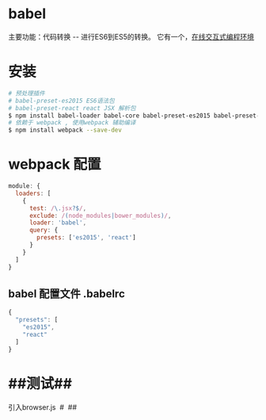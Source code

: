 # babel
主要功能：代码转换 -- 进行ES6到ES5的转换。
它有一个，[在线交互式编程环境](https://babeljs.io/repl/)

# 安装
```sh
# 预处理插件
# babel-preset-es2015 ES6语法包
# babel-preset-react react JSX 解析包
$ npm install babel-loader babel-core babel-preset-es2015 babel-preset-react --save-dev
# 依赖于 webpack , 使用webpack 辅助编译
$ npm install webpack --save-dev
```
# webpack 配置
```JavaScript
module: {
  loaders: [
    {
      test: /\.jsx?$/,
      exclude: /(node_modules|bower_modules)/,
      loader: 'babel',
      query: {
        presets: ['es2015', 'react']
      }
    }
  ]
}
```
## babel 配置文件 .babelrc
```JavaScript
{
  "presets": [
    "es2015",
    "react"
  ]
}
```

# ##测试##
引入browser.js
 #  ##
